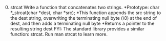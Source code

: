 0. strcat
Write a function that concatenates two strings.
*Prototype: char *_strcat(char *dest, char *src);
*This function appends the src string to the dest string, overwriting the terminating null byte (\0) at the end of dest, and then adds a terminating null byte
*Returns a pointer to the resulting string dest
FYI: The standard library provides a similar function: strcat. Run man strcat to learn more.
